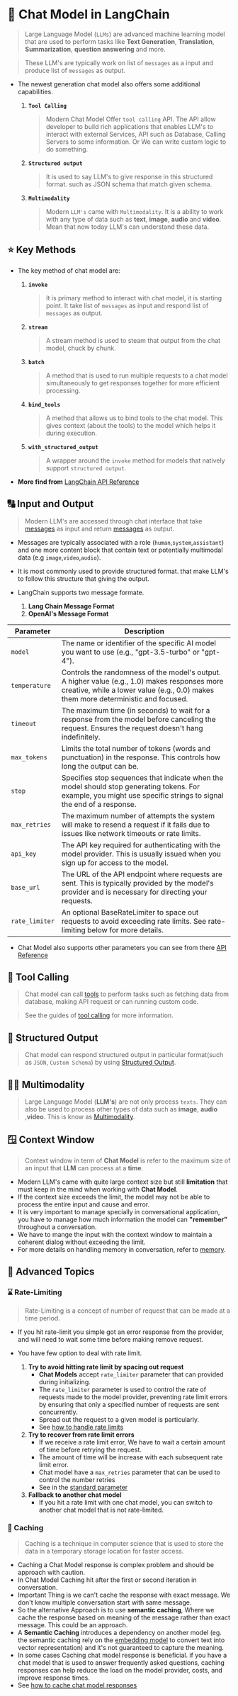 # 💬 Chat Model in LangChain
>
> Large Language Model (`LLMs`) are advanced machine learning model that are used to perform tasks like **Text Generation**, **Translation**, **Summarization**, **question answering** and more.

> These LLM's are typically work on list of `messages` as a input and produce list of `messages` as output.

- The newest generation chat model also offers some additional capabilities.
    1. **`Tool Calling`**
        > Modern Chat Model Offer `tool calling` API. The API allow developer to build rich applications that enables LLM's to interact with external Services, API such as Database, Calling Servers to some information. Or We can write custom logic to do something.

    2. **`Structured output`**
        > It is used to say LLM's to give response in this structured format. such as JSON schema that match given schema.

    3. **`Multimodality`**
        > Modern `LLM's` came with `Multimodality`. It is a ability to work with any type of data such as **text**, **image**, **audio** and **video**. Mean that now today LLM's can understand these data.

## ⭐ Key Methods

- The key method of chat model are:
    1. **`invoke`**

        > It is primary method to interact with chat model, it is starting point. It take list of `messages` as input and respond list of `messages` as output.
    2. **`stream`**

        > A stream method is used to steam that output from the chat model, chuck by chunk.
    3. **`batch`**

        > A method that is used to run multiple requests to a chat model simultaneously to get responses together for more efficient processing.
    4. **`bind_tools`**

        > A method that allows us to bind tools to the chat model. This gives context (about the tools) to the model which helps it during execution.

    5. **`with_structured_output`**

        > A wrapper around the `invoke` method for models that natively support `structured output`.

- **More find from** [LangChain API Reference](https://python.langchain.com/api_reference/core/language_models/langchain_core.language_models.chat_models.BaseChatModel.html#)

## 🔠 Input and Output
>
> Modern LLM's are accessed through chat interface that take [messages](../02_messages/messages.md) as input and return [messages](../02_messages/messages.md) as output.

- Messages are typically associated with a role (`human`,`system`,`assistant`) and one more content block that contain text or potentially multimodal data (e.g `image`,`video`,`audio`).
- It is most commonly used to provide structured format. that make LLM's to follow this structure that giving the output.

- LangChain supports two message formate.
    1. **Lang Chain Message Format**
    2. **OpenAI's Message Format**

| Parameter | Description |
|-----------|-------------|
| `model` | The name or identifier of the specific AI model you want to use (e.g., "gpt-3.5-turbo" or "gpt-4"). |
| `temperature` | Controls the randomness of the model's output. A higher value (e.g., 1.0) makes responses more creative, while a lower value (e.g., 0.0) makes them more deterministic and focused. |
| `timeout` | The maximum time (in seconds) to wait for a response from the model before canceling the request. Ensures the request doesn't hang indefinitely. |
| `max_tokens` | Limits the total number of tokens (words and punctuation) in the response. This controls how long the output can be. |
| `stop` | Specifies stop sequences that indicate when the model should stop generating tokens. For example, you might use specific strings to signal the end of a response. |
| `max_retries` | The maximum number of attempts the system will make to resend a request if it fails due to issues like network timeouts or rate limits. |
| `api_key` | The API key required for authenticating with the model provider. This is usually issued when you sign up for access to the model. |
| `base_url` | The URL of the API endpoint where requests are sent. This is typically provided by the model's provider and is necessary for directing your requests. |
| `rate_limiter` | An optional BaseRateLimiter to space out requests to avoid exceeding rate limits. See rate-limiting below for more details. |

- Chat Model also supports other parameters you can see from there [API Reference](https://python.langchain.com/api_reference/)

## 🔨 Tool Calling
>
> Chat model can call [tools](../04_tool/tool.ipynb) to perform tasks such as fetching data from database, making API request or can running custom code.

> See the guides of [tool calling](../04_tool/tool_calling.ipynb) for more information.

## 💬 Structured Output
>
> Chat model can respond structured output in particular format(such as `JSON`, `Custom Schema`) by using [Structured Output](../05_structured_output/structured_output.ipynb).

## 🤹🏻 Multimodality
>
> Large Language Model (**LLM's**) are not only process `texts`. They can also be used to process other types of data such as **image**, **audio** ,**video**. This is know as [Multimodality](../06_multimodality/multimodality.ipynb).

## 🪟 Context Window
>
> Context window in term of **Chat Model** is refer to the maximum size of an input that **LLM** can process at a **time**.

- Modern LLM's came with quite large context size but still **limitation** that must keep in the mind when working with **Chat Model**.
- If the context size exceeds the limit, the model may not be able to process the entire input and cause and error.
- It is very important to manage specially in conversational application, you have to manage how much information the model can **"remember"** throughout a conversation.
- We have to mange the input with the context window to maintain a coherent dialog without exceeding the limit.
- For more details on handling memory in conversation, refer to [memory](../../Lang%20Graph/08_memory/memory.ipynb).

## 🤯 Advanced Topics

### ⌛ Rate-Limiting
>
> Rate-Limiting is a concept of number of request that can be made at a time period.

- If you hit rate-limit you simple got an error response from the provider, and will need to wait some time before making remove request.

- You have few option to deal with rate limit.
    1. **Try to avoid hitting rate limit by spacing out request**
        - **Chat Models** accept `rate_limiter` parameter that can provided during initializing.
        - The `rate_limiter` parameter is used to control the rate of requests made to the model provider, preventing rate limit errors by ensuring that only a specified number of requests are sent concurrently.
        - Spread out the request to a given model is particularly.
        - See [how to handle rate limits](https://python.langchain.com/docs/how_to/chat_model_rate_limiting/)
    2. **Try to recover from rate limit errors**
        - If we receive a rate limit error, We have to wait a certain amount of time before retrying the request.
        - The amount of time will be increase with each subsequent rate limit error.
        - Chat model have a `max_retries` parameter that can be used to control the number retries
        - See in the [standard parameter](https://python.langchain.com/docs/concepts/chat_models/#standard-parameters)
    3. **Fallback to another chat model**
        - If you hit a rate limit with one chat model, you can switch to another chat model that is not rate-limited.

### 💽 Caching
>
> Caching is a technique in computer science that is used to store the data in a temporary storage location for faster access.

- Caching a Chat Model response is complex problem and should be approach with caution.
- In Chat Model Caching hit after the first or second iteration in conversation.
- Important Thing is we can't cache the response with exact message. We don't know multiple conversation start with same message.
- So the alternative Approach is to use **semantic caching**, Where we cache the response based on meaning of the message rather than exact message. This could be an approach.
- A **Semantic Caching** introduces a dependency on another model (eg. the semantic caching rely on the [embedding model](https://python.langchain.com/docs/concepts/embedding_models/) to convert text into vector representation) and it's not guaranteed to capture the meaning.
- In some cases Caching chat model response is beneficial. if you have a chat model that is used to answer frequently asked questions, caching responses can help reduce the load on the model provider, costs, and improve response times.
- See [how to cache chat model responses](https://python.langchain.com/docs/how_to/chat_model_caching/)
